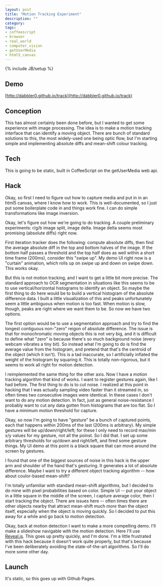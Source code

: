 ```yaml
---
layout: post
title: "Motion Tracking Experiment"
description: ""
category: 
tags:
- coffeescript
- browser
- real_world
- computer_vision
- getUserMedia
- html5_canvas
---
```

{% include JB/setup %}

## Demo

[http://dabbler0.github.io/track](http://dabbler0.github.io/track)

## Conception

This has almost certainly been done before, but I wanted to get some experience with image processing. The idea is to make a motion tracking interface that can identify a moving object. There are bunch of standard solutions to this, the most widely-used one being optic flow, but I'm starting simple and implementing absolute diffs and mean-shift colour tracking.

## Tech
This is going to be static, built in CoffeeScript on the getUserMedia web api.

## Hack

Okay, so first I need to figure out how to capture media and put in in an html5 canvas, where I know how to work. This is well-documented, so I just put some boilerplate code in and things work fine. I can do simple transformations like image inversion.

Okay, let's figure out how we're going to do tracking. A couple preliminary experiments: r/g/b image split, image delta. Image delta seems most promising (absolute diffs) right now.

First iteration tracker does the following: compute absolute diffs, then find the average absolute diff in the top and bottom halves of the image. If the bottom half passes a threshold and the top half does as well within a short time frame (200ms), consider this "swipe up". My demo UI right now is a "curtain" animation, which rolls up on swipe up and down on swipe down. This works okay.

But this is not motion tracking, and I want to get a little bit more precise. The standard approach to OCR segmentation in situations like this seems to be to use vertical/horizontal histograms to identify an object. So maybe the first thing to do here would be to build a vertical histogram of the absolute difference data. I built a little visualization of this and peaks unfortunately seem a little ambiguous when motion is too fast. When motion is slow, though, peaks are right where we want them to be. So now we have two options.

The first option would be to use a segmentation approach and try to find the longest contiguous non-"zero" reigon of absolute difference. The issue is that for monochromatic moving objects this is not very big, and it is difficult to define what "zero" is because there's so much background noise (every webcam vibrates a tiny bit). So instead what I'm going to do is find the average value from the histogram, and pretend that that's the centroid of the object (which it isn't). This is a tad inaccurate, so I artificially inflated the weight of the histogram by squaring it. This is totally non-rigorous, but it seems to work all right for motion detection.

I reimplemented the same thing for the other axis. Now I have a motion tracking algorithm that kind of works. I want to register gestures again, like I had before. The first thing to do is to cut noise. I realized at this point in hacking that I was actually sampling video faster than it streamed in, so often times two consecutive images were identical. In these cases I don't want to do any motion detection. In fact, just as general noise-resistance I probably want to cut any data gotten from histograms that are too flat. So I have a minimum motion threshold for capture.

Okay, so now I'm going to have "gesture" be a bunch of captured points, each that happens within 200ms of the last (200ms is arbitrary). My simple gestures will be up/down/right/left; for these I only need to record max/min x/y values for my gesture, not all the poinst. So I did that. I set up some arbitrary thresholds for up/down and right/left, and fired some gesture things. My UI demo at this point is a black square that can move around the screen by gestures.

I found that one of the biggest sources of noise in this hack is the upper arm and shoulder of the hand that's gesturing. It generates a lot of absolute difference. Maybe I want to try a different object tracking algorithm -- how about coulor-based mean-shift?

I'm totally unfamiliar with standard mean-shift algorithms, but I decided to do mine with pixel probabilities based on color. Simple UI -- put your object in a little square in the middle of the screen, I capture average color, then I start tracking the object. There are issues here -- often times there are other objects nearby that attract mean-shift much _more_ than the object itself, especially when the object is moving quickly. So I decided to put this away for a while and go back to motion detection.

Okay, back at motion detection I want to make a more compelling demo. I'll make a slideshow navigable with the motion detection. Here I'll use [Reveal.js][reveal]. This goes up pretty quickly, and I'm done. I'm a little frustrated with this hack because it doesn't work quite properly, but that's because I've been deliberately avoiding the state-of-the-art algorithms. So I'll do more some other day.


## Launch
It's static, so this goes up with Github Pages.

[reveal]: http://lab.hakim.se/reveal-js/#/
